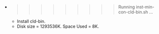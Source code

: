 * >>>>>>>>> Running inst-min-con-cld-bin.sh ...
  * Install cld-bin.
  * Disk size = 1293536K. Space Used = 8K.
